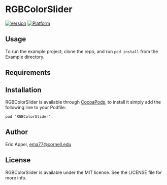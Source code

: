 # RGBColorSlider

[![Version](http://cocoapod-badges.herokuapp.com/v/RGBColorSlider/badge.png)](http://cocoadocs.org/docsets/RGBColorSlider)
[![Platform](http://cocoapod-badges.herokuapp.com/p/RGBColorSlider/badge.png)](http://cocoadocs.org/docsets/RGBColorSlider)

## Usage

To run the example project; clone the repo, and run `pod install` from the Example directory.

## Requirements

## Installation

RGBColorSlider is available through [CocoaPods](http://cocoapods.org), to install
it simply add the following line to your Podfile:

    pod "RGBColorSlider"

## Author

Eric Appel, ema77@cornell.edu 

## License

RGBColorSlider is available under the MIT license. See the LICENSE file for more info.

